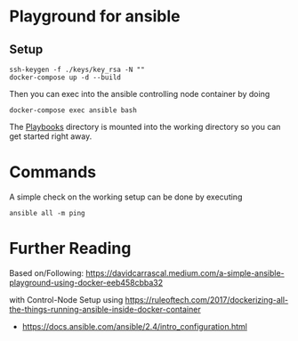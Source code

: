 # Playground for ansible

## Setup

    ssh-keygen -f ./keys/key_rsa -N ""
    docker-compose up -d --build
    
Then you can exec into the ansible controlling node container by doing
    
    docker-compose exec ansible bash

The [Playbooks](./playbooks) directory is mounted into the working directory so you can get started right away.

# Commands

A simple check on the working setup can be done by executing

    ansible all -m ping

# Further Reading

Based on/Following:
https://davidcarrascal.medium.com/a-simple-ansible-playground-using-docker-eeb458cbba32

with Control-Node Setup using
https://ruleoftech.com/2017/dockerizing-all-the-things-running-ansible-inside-docker-container

* https://docs.ansible.com/ansible/2.4/intro_configuration.html
